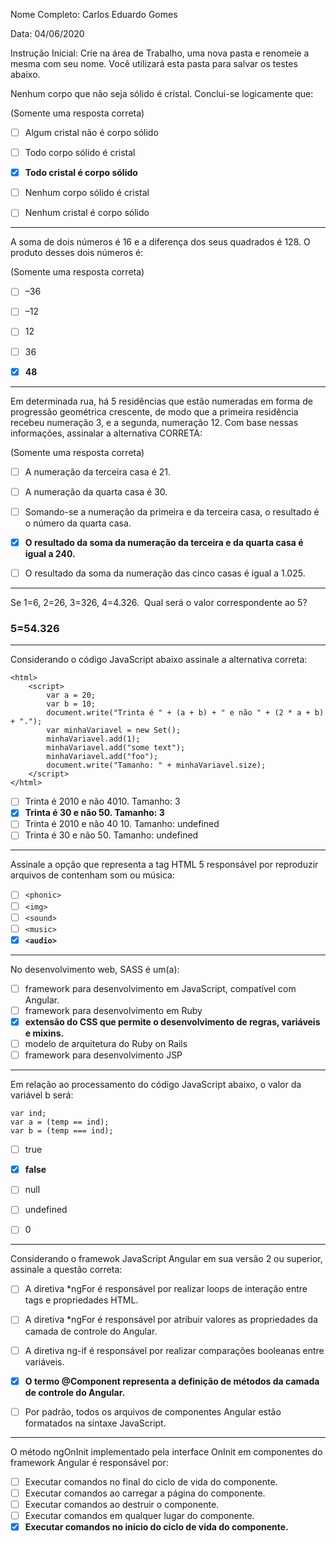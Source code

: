 Nome Completo: Carlos Eduardo Gomes

Data: 04/06/2020

Instrução Inicial: Crie na área de Trabalho, uma nova pasta e renomeie a mesma com seu nome. Você utilizará esta pasta para salvar os testes abaixo.

Nenhum corpo que não seja sólido é cristal. Conclui-se logicamente que:

(Somente uma resposta correta)

- [ ] Algum cristal não é corpo sólido
- [ ] Todo corpo sólido é cristal
- [x] **Todo cristal é corpo sólido**
- [ ] Nenhum corpo sólido é cristal
- [ ] Nenhum cristal é corpo sólido


---

A soma de dois números é 16 e a diferença dos seus quadrados é 128. O produto desses dois números é:

(Somente uma resposta correta)

- [ ] –36
- [ ] –12
- [ ] 12
- [ ] 36
- [x] **48**


---

Em determinada rua, há 5 residências que estão numeradas em forma de progressão geométrica crescente, de modo que a primeira residência recebeu numeração 3, e a segunda, numeração 12. Com base nessas informações, assinalar a alternativa CORRETA:

(Somente uma resposta correta)

- [ ] A numeração da terceira casa é 21.
- [ ] A numeração da quarta casa é 30.
- [ ] Somando-se a numeração da primeira e da terceira casa, o resultado é o número da quarta casa.
- [x] **O resultado da soma da numeração da terceira e da quarta casa é igual a 240.**
- [ ] O resultado da soma da numeração das cinco casas é igual a 1.025.


---

Se 1=6, 2=26, 3=326, 4=4.326.
 Qual será o valor correspondente ao 5?

### 5=54.326


---

Considerando o código JavaScript abaixo assinale a alternativa correta:

```
<html>
	<script>
		var a = 20;
		var b = 10;
		document.write("Trinta é " + (a + b) + " e não " + (2 * a + b) + ".");
		var minhaVariavel = new Set();
		minhaVariavel.add(1);
		minhaVariavel.add("some text");
		minhaVariavel.add("foo");
		document.write("Tamanho: " + minhaVariavel.size);
	</script>
</html>
```

- [ ] Trinta é 2010 e não 4010. Tamanho: 3
- [x] **Trinta é 30 e não 50. Tamanho: 3**
- [ ] Trinta é 2010 e não 40 10. Tamanho: undefined
- [ ] Trinta é 30 e não 50. Tamanho: undefined 

---

Assinale a opção que representa a tag HTML 5 responsável por reproduzir  arquivos de contenham som ou música:

- [ ] `<phonic>`
- [ ] `<img>`
- [ ] `<sound>`
- [ ] `<music>`
- [x] **`<audio>`** 

---

No desenvolvimento web, SASS é um(a):

- [ ] framework para desenvolvimento em JavaScript, compatível com Angular.
- [ ] framework para desenvolvimento em Ruby
- [x] **extensão do CSS que permite o desenvolvimento de regras, variáveis e mixins.**
- [ ] modelo de arquitetura do Ruby on Rails
- [ ] framework para desenvolvimento JSP 

---

Em relação ao processamento do código JavaScript abaixo, o valor da variável b será:

``` var temp = null;
var ind;
var a = (temp == ind);
var b = (temp === ind);
```

- [ ] true
- [x] **false**
- [ ] null
- [ ] undefined
- [ ] 0


---

Considerando o framewok JavaScript Angular em sua versão 2 ou superior, assinale a questão correta:

- [ ] A diretiva *ngFor é responsável por realizar loops de interação entre tags e propriedades HTML.

- [ ] A diretiva *ngFor é responsável por atribuir valores as propriedades da camada de controle do Angular.

- [ ] A diretiva ng-if é responsável por realizar comparações booleanas entre variáveis.

- [x] **O termo @Component representa a definição de métodos da camada de controle do Angular.**

- [ ] Por padrão, todos os arquivos de componentes Angular estão formatados na sintaxe JavaScript.


---

O método ngOnInit implementado pela interface OnInit em componentes do framework Angular é responsável por:

- [ ] Executar comandos no final do ciclo de vida do componente.
- [ ] Executar comandos ao carregar a página do componente.
- [ ] Executar comandos ao destruir o componente.
- [ ] Executar comandos em qualquer lugar do componente.
- [x] **Executar comandos no início do ciclo de vida do componente.**
